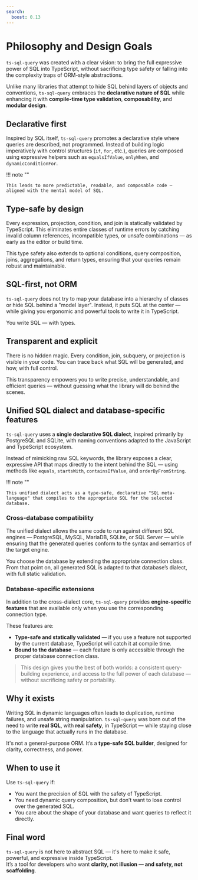 ```yaml
---
search:
  boost: 0.13
---
```

# Philosophy and Design Goals

`ts-sql-query` was created with a clear vision: to bring the full expressive power of SQL into TypeScript, without sacrificing type safety or falling into the complexity traps of ORM-style abstractions.

Unlike many libraries that attempt to hide SQL behind layers of objects and conventions, `ts-sql-query` embraces the **declarative nature of SQL** while enhancing it with **compile-time type validation**, **composability**, and **modular design**.

## Declarative first

Inspired by SQL itself, `ts-sql-query` promotes a declarative style where queries are described, not programmed. Instead of building logic imperatively with control structures (`if`, `for`, etc.), queries are composed using expressive helpers such as `equalsIfValue`, `onlyWhen`, and `dynamicConditionFor`.

!!! note ""

    This leads to more predictable, readable, and composable code — aligned with the mental model of SQL.

## Type-safe by design

Every expression, projection, condition, and join is statically validated by TypeScript. This eliminates entire classes of runtime errors by catching invalid column references, incompatible types, or unsafe combinations — as early as the editor or build time.

This type safety also extends to optional conditions, query composition, joins, aggregations, and return types, ensuring that your queries remain robust and maintainable.

## SQL-first, not ORM

`ts-sql-query` does not try to map your database into a hierarchy of classes or hide SQL behind a "model layer". Instead, it puts SQL at the center — while giving you ergonomic and powerful tools to write it in TypeScript.

You write SQL — with types.

## Transparent and explicit

There is no hidden magic. Every condition, join, subquery, or projection is visible in your code. You can trace back what SQL will be generated, and how, with full control.

This transparency empowers you to write precise, understandable, and efficient queries — without guessing what the library will do behind the scenes.

## Unified SQL dialect and database-specific features

`ts-sql-query` uses a **single declarative SQL dialect**, inspired primarily by PostgreSQL and SQLite, with naming conventions adapted to the JavaScript and TypeScript ecosystem.

Instead of mimicking raw SQL keywords, the library exposes a clear, expressive API that maps directly to the intent behind the SQL — using methods like `equals`, `startsWith`, `containsIfValue`, and `orderByFromString`.

!!! note ""

    This unified dialect acts as a type-safe, declarative "SQL meta-language" that compiles to the appropriate SQL for the selected database.

### Cross-database compatibility

The unified dialect allows the same code to run against different SQL engines — PostgreSQL, MySQL, MariaDB, SQLite, or SQL Server — while ensuring that the generated queries conform to the syntax and semantics of the target engine.

You choose the database by extending the appropriate connection class. From that point on, all generated SQL is adapted to that database’s dialect, with full static validation.

### Database-specific extensions

In addition to the cross-dialect core, `ts-sql-query` provides **engine-specific features** that are available only when you use the corresponding connection type.

These features are:

- **Type-safe and statically validated** — if you use a feature not supported by the current database, TypeScript will catch it at compile time.
- **Bound to the database** — each feature is only accessible through the proper database connection class.

> This design gives you the best of both worlds: a consistent query-building experience, and access to the full power of each database — without sacrificing safety or portability.

## Why it exists

Writing SQL in dynamic languages often leads to duplication, runtime failures, and unsafe string manipulation. `ts-sql-query` was born out of the need to write **real SQL**, with **real safety**, in TypeScript — while staying close to the language that actually runs in the database.

It's not a general-purpose ORM. It’s a **type-safe SQL builder**, designed for clarity, correctness, and power.

## When to use it

Use `ts-sql-query` if:

- You want the precision of SQL with the safety of TypeScript.
- You need dynamic query composition, but don’t want to lose control over the generated SQL.
- You care about the shape of your database and want queries to reflect it directly.

## Final word

`ts-sql-query` is not here to abstract SQL — it's here to make it safe, powerful, and expressive inside TypeScript.  
It’s a tool for developers who want **clarity, not illusion — and safety, not scaffolding**.
